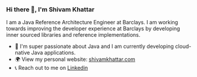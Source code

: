 ### Hi there 👋, I'm Shivam Khattar

I am a Java Reference Architecture Engineer at Barclays. I am working towards improving the developer experience at Barclays by developing inner sourced libraries and reference implementations.

- 🤔 I'm super passionate about Java and I am currently developing cloud-native Java applications.
- 🌍 View my personal website: [shivamkhattar.com](https://shivamkhattar.com)
- 📞 Reach out to me on [Linkedin](https://www.linkedin.com/in/iamkhattar/)